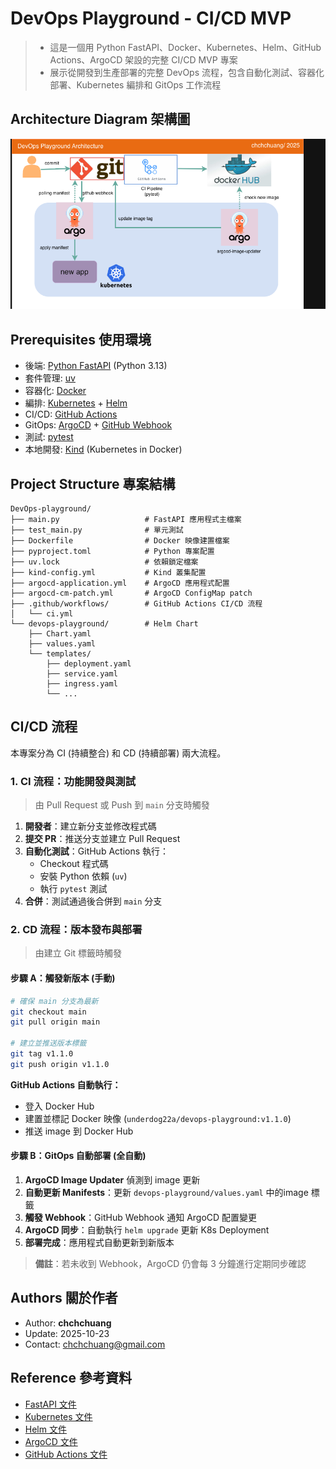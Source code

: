 # DevOps Playground - CI/CD MVP

>* 這是一個用 Python FastAPI、Docker、Kubernetes、Helm、GitHub Actions、ArgoCD 架設的完整 CI/CD MVP 專案
>* 展示從開發到生產部署的完整 DevOps 流程，包含自動化測試、容器化部署、Kubernetes 編排和 GitOps 工作流程

## Architecture Diagram 架構圖

![DevOps Playground Architecture](Architecture.png)

## Prerequisites 使用環境
* 後端: [Python FastAPI](https://fastapi.tiangolo.com/) (Python 3.13)
* 套件管理: [uv](https://github.com/astral-sh/uv)
* 容器化: [Docker](https://www.docker.com/)
* 編排: [Kubernetes](https://kubernetes.io/) + [Helm](https://helm.sh/)
* CI/CD: [GitHub Actions](https://github.com/features/actions)
* GitOps: [ArgoCD](https://argo-cd.readthedocs.io/) + [GitHub Webhook](https://docs.github.com/en/webhooks/about-webhooks)
* 測試: [pytest](https://pytest.org/)
* 本地開發: [Kind](https://kind.sigs.k8s.io/) (Kubernetes in Docker)

## Project Structure 專案結構

```
DevOps-playground/
├── main.py                   # FastAPI 應用程式主檔案
├── test_main.py              # 單元測試
├── Dockerfile                # Docker 映像建置檔案
├── pyproject.toml            # Python 專案配置
├── uv.lock                   # 依賴鎖定檔案
├── kind-config.yml           # Kind 叢集配置
├── argocd-application.yml    # ArgoCD 應用程式配置
├── argocd-cm-patch.yml       # ArgoCD ConfigMap patch
├── .github/workflows/        # GitHub Actions CI/CD 流程
│   └── ci.yml
└── devops-playground/        # Helm Chart
    ├── Chart.yaml
    ├── values.yaml
    └── templates/
        ├── deployment.yaml
        ├── service.yaml
        ├── ingress.yaml
        └── ...
```

## CI/CD 流程

本專案分為 CI (持續整合) 和 CD (持續部署) 兩大流程。

### 1. CI 流程：功能開發與測試

> 由 Pull Request 或 Push 到 `main` 分支時觸發

1. **開發者**：建立新分支並修改程式碼
2. **提交 PR**：推送分支並建立 Pull Request
3. **自動化測試**：GitHub Actions 執行：
   - Checkout 程式碼
   - 安裝 Python 依賴 (`uv`)
   - 執行 `pytest` 測試
4. **合併**：測試通過後合併到 `main` 分支

### 2. CD 流程：版本發布與部署

> 由建立 Git 標籤時觸發

#### 步驟 A：觸發新版本 (手動)

```bash
# 確保 main 分支為最新
git checkout main
git pull origin main

# 建立並推送版本標籤
git tag v1.1.0
git push origin v1.1.0
```

**GitHub Actions 自動執行：**
- 登入 Docker Hub
- 建置並標記 Docker 映像 (`underdog22a/devops-playground:v1.1.0`)
- 推送 image 到 Docker Hub

#### 步驟 B：GitOps 自動部署 (全自動)

1. **ArgoCD Image Updater** 偵測到 image 更新
2. **自動更新 Manifests**：更新 `devops-playground/values.yaml` 中的image 標籤
3. **觸發 Webhook**：GitHub Webhook 通知 ArgoCD 配置變更
4. **ArgoCD 同步**：自動執行 `helm upgrade` 更新 K8s Deployment
5. **部署完成**：應用程式自動更新到新版本

> **備註**：若未收到 Webhook，ArgoCD 仍會每 3 分鐘進行定期同步確認

## Authors 關於作者
* Author: **chchchuang**  
* Update: 2025-10-23  
* Contact: chchchuang@gmail.com

## Reference 參考資料
* [FastAPI 文件](https://fastapi.tiangolo.com/)
* [Kubernetes 文件](https://kubernetes.io/docs/)
* [Helm 文件](https://helm.sh/docs/)
* [ArgoCD 文件](https://argo-cd.readthedocs.io/)
* [GitHub Actions 文件](https://docs.github.com/en/actions)